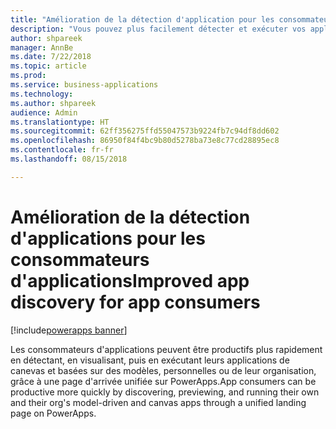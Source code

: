 ```yaml
---
title: "Amélioration de la détection d'application pour les consommateurs"
description: "Vous pouvez plus facilement détecter et exécuter vos applications de canevas basées sur des modèles depuis PowerApps."
author: shpareek
manager: AnnBe
ms.date: 7/22/2018
ms.topic: article
ms.prod: 
ms.service: business-applications
ms.technology: 
ms.author: shpareek
audience: Admin
ms.translationtype: HT
ms.sourcegitcommit: 62ff356275ffd55047573b9224fb7c94df8dd602
ms.openlocfilehash: 86950f84f4bc9b80d5278ba73e8c77cd28895ec8
ms.contentlocale: fr-fr
ms.lasthandoff: 08/15/2018

---
```

# <a name="improved-app-discovery-for-app-consumers"></a><span data-ttu-id="65678-103">Amélioration de la détection d'applications pour les consommateurs d'applications</span><span class="sxs-lookup"><span data-stu-id="65678-103">Improved app discovery for app consumers</span></span>

[!include[powerapps banner](../includes/powerapps.md)]




<span data-ttu-id="65678-104">Les consommateurs d'applications peuvent être productifs plus rapidement en détectant, en visualisant, puis en exécutant leurs applications de canevas et basées sur des modèles, personnelles ou de leur organisation, grâce à une page d'arrivée unifiée sur PowerApps.</span><span class="sxs-lookup"><span data-stu-id="65678-104">App consumers can be productive more quickly by discovering, previewing, and running their own and their org's model-driven and canvas apps through a unified landing page on PowerApps.</span></span>

